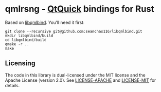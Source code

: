 # qmlrsng - [QtQuick](http://doc.qt.io/qt-5/qtquick-index.html) bindings for Rust


Based on [libqmlbind](https://github.com/seanchas116/libqmlbind). You'll need
it first:
```
git clone --recursive git@github.com:seanchas116/libqmlbind.git
mkdir libqmlbind/build
cd libqmlbind/build
qmake -r ..
make
```

## Licensing

The code in this library is dual-licensed under the MIT license and the Apache License (version 2.0).
See [LICENSE-APACHE](./LICENSE-APACHE) and [LICENSE-MIT](./LICENSE-MIT) for details.
